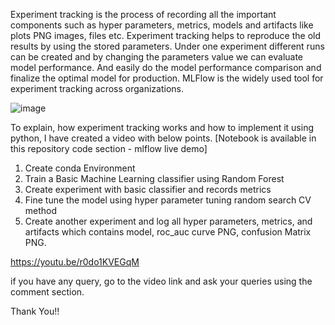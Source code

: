 Experiment tracking is the process of recording all the important components such as hyper parameters, metrics, models and artifacts like plots PNG images, files etc. Experiment tracking helps to reproduce the old results by using the stored parameters. Under one experiment different runs can be created and by changing the parameters value we can evaluate model performance. And easily do the model performance comparison and finalize the optimal model for production. MLFlow is the widely used tool for experiment tracking across organizations.

![image](https://user-images.githubusercontent.com/40880107/179552894-d844cbf7-652e-4e56-bc31-f2018043cb5a.png)

To explain, how experiment tracking works and how to implement it using python, I have created a video with below points. [Notebook is available in this repository code section - mlflow live demo]

1. Create conda Environment
2. Train a Basic Machine Learning classifier using Random Forest
3. Create experiment with basic classifier and records metrics
4. Fine tune the model using hyper parameter tuning random search CV method
5. Create another experiment and log all hyper parameters, metrics, and artifacts which contains model, roc_auc curve PNG, confusion Matrix PNG.

https://youtu.be/r0do1KVEGqM

if you have any query, go to the video link and ask your queries using the comment section.

Thank You!!
